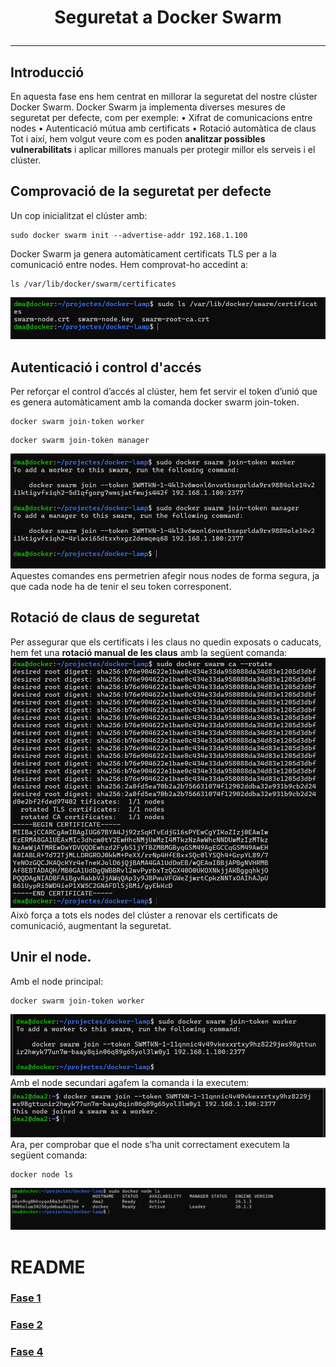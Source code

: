 # <p align="center">  Seguretat a Docker Swarm  </p>
------------
## Introducció 
En aquesta fase ens hem centrat en millorar la seguretat del nostre clúster Docker Swarm. Docker Swarm ja implementa diverses mesures de seguretat per defecte, com per exemple:
•	Xifrat de comunicacions entre nodes
•	Autenticació mútua amb certificats
•	Rotació automàtica de claus
Tot i així, hem volgut veure com es poden **analitzar possibles vulnerabilitats** i aplicar millores manuals per protegir millor els serveis i el clúster.

## Comprovació de la seguretat per defecte
Un cop inicialitzat el clúster amb:
```
sudo docker swarm init --advertise-addr 192.168.1.100
```
Docker Swarm ja genera automàticament certificats TLS per a la comunicació entre nodes. Hem comprovat-ho accedint a:
```
ls /var/lib/docker/swarm/certificates
```
![Imatge1](Imatges/1.png)
<br>
## Autenticació i control d'accés
Per reforçar el control d’accés al clúster, hem fet servir el token d’unió que es genera automàticament amb la comanda docker swarm join-token.
```
docker swarm join-token worker
```
```
docker swarm join-token manager
```
![Imatge2](Imatges/2.png)
<br>
Aquestes comandes ens permetrien afegir nous nodes de forma segura, ja que cada node ha de tenir el seu token corresponent.
## Rotació de claus de seguretat
Per assegurar que els certificats i les claus no quedin exposats o caducats, hem fet una **rotació manual de les claus** amb la següent comanda:
![Imatge3](Imatges/3.png)
<br>
Això força a tots els nodes del clúster a renovar els certificats de comunicació, augmentant la seguretat.
## Unir el node.
Amb el node principal:
```
docker swarm join-token worker
```
![Imatge4](Imatges/4.png)
<br>
Amb el node secundari agafem la comanda i la executem:
![Imatge5](Imatges/5.png)
<br>
Ara, per comprobar que el node s’ha unit correctament executem la següent comanda:
```
docker node ls
```
![Imatge6](Imatges/6.png)
<br>

# README
### [Fase 1](https://github.com/miguelIH/Projecte-Github/blob/main/01_Projecte-Docker-Orquestradors-Basic/Fase_1_Configuracions_i_desplegament_amb_Docker_Compose/Documentacio.md)
### [Fase 2](https://github.com/miguelIH/Projecte-Github/blob/main/01_Projecte-Docker-Orquestradors-Basic/Fase_2_Orquestraci%C3%B3_i_desplegament_amb_Docker_Swarm/Documentacio.md)
### [Fase 4](https://github.com/miguelIH/Projecte-Github/blob/main/01_Projecte-Docker-Orquestradors-Basic/Fase_4_Orquestraci%C3%B3_amb_Kubernetes/Documentacio.md)
